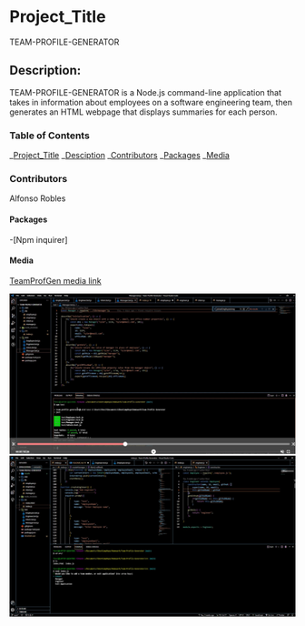 # Project_Title

TEAM-PROFILE-GENERATOR

## Description:

TEAM-PROFILE-GENERATOR is a Node.js command-line application that takes in information about employees on a software engineering team, then generates an HTML webpage that displays summaries for each person.

### Table of Contents

_[Project_Title](#project_title)
_[Desciption](#description)
_[Contributors](#contributors)
_[Packages](#packages)
\_[Media](#media)

### Contributors

Alfonso Robles

#### Packages

-[Npm inquirer]

#### Media

[TeamProfGen media link](https://watch.screencastify.com/v/JR5J0pEncaf5cBiIntFN)

![ image](/Assets/PassAllTests-2021-10-28-021234.jpg)
![ image](/Assets/TeamProfGenInit-2021-10-28-021457.jpg)
